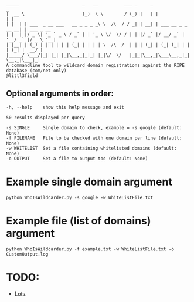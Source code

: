     _____                        _   __          ___ _     _                   _           
    |  __ \                      (_)  \ \        / (_) |   | |                 | |          
    | |  | | ___  _ __ ___   __ _ _ _ _\ \  /\  / / _| | __| | ___ __ _ _ __ __| | ___ _ __ 
    | |  | |/ _ \| '_ ` _ \ / _` | | '_ \ \/  \/ / | | |/ _` |/ __/ _` | '__/ _` |/ _ \ '__|
    | |__| | (_) | | | | | | (_| | | | | \  /\  /  | | | (_| | (_| (_| | | | (_| |  __/ |   
    |_____/ \___/|_| |_| |_|\__,_|_|_| |_|\/  \/   |_|_|\__,_|\___\__,_|_|  \__,_|\___|_|  
    A commandline tool to wildcard domain registrations against the RIPE database (com/net only)
    @littl3field
    

    
     
  ## Optional arguments in order:
  ```
  -h, --help    show this help message and exit
  
  50 results displayed per query
  
  -s SINGLE     Single domain to check, example = -s google (default: None)
  -f FILENAME   File to be checked with one domain per line (default: None)
  -w WHITELIST  Set a file containing whitelisted domains (default: None)
  -o OUTPUT     Set a file to output too (default: None)
  ```
  
  # Example single domain argument 
  ```
  python WhoIsWildcarder.py -s google -w WhiteListFile.txt 
  ```
  
  # Example file (list of domains) argument 
  ```
  python WhoIsWildcarder.py -f example.txt -w WhiteListFile.txt -o CustomOutput.log
  ``` 
  # TODO:
  
  - Lots.
